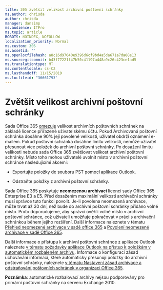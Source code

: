 ```yaml
---
title: 305 zvětšit velikost archivní poštovní schránky
ms.author: chrisda
author: chrisda
manager: dansimp
ms.audience: ITPro
ms.topic: article
ROBOTS: NOINDEX, NOFOLLOW
localization_priority: Normal
ms.custom: 305
ms.assetid: ''
ms.openlocfilehash: a8c16d97040e9396d6cf9bd4a5da671a7da88e13
ms.sourcegitcommit: b43f77221f47b50c41197a448a9c26c423ce1ad5
ms.translationtype: MT
ms.contentlocale: cs-CZ
ms.lasthandoff: 11/15/2019
ms.locfileid: "36661793"
---
```

# <a name="increase-the-archive-mailbox-size"></a>Zvětšit velikost archivní poštovní schránky

Sada Office 365 [omezuje](https://docs.microsoft.com/office365/servicedescriptions/exchange-online-service-description/exchange-online-limits#mailbox-storage-limits) velikost archivních poštovních schránek na základě licence přiřazené uživatelskému účtu. Pokud Archivovaná poštovní schránka dosáhne 90% její povolené velikosti, uživatel obdrží oznámení e-mailem. Pokud poštovní schránka dosáhne limitu velikosti, nemůže uživatel přesunout více položek do archivní poštovní schránky. Po dosažení limitu velikosti nebude sada Office 365 zvětšovat velikost archivní poštovní schránky. Místo toho mohou uživatelé uvolnit místo v archivní poštovní schránce následujícími akcemi:

- Exportujte položky do souboru PST pomocí aplikace Outlook.

- Odstraňte položky z archivní poštovní schránky.

Sada Office 365 poskytuje **neomezenou archivaci** licencí sady Office 365 Enterprise E3 a E5. Před dosažením maximální velikosti archivační schránky musí správce tuto funkci povolit. Je-li povolena neomezená archivace, může trvat až 30 dní, než bude do archivní poštovní schránky přidáno volné místo. Proto doporučujeme, aby správci ověřili volné místo v archivní poštovní schránce, což uživateli umožňuje pokračovat v práci s archivační schránkou během jejího rozšíření. Další informace naleznete v tématu [Přehled neomezené archivace v sadě office 365](https://docs.microsoft.com/office365/securitycompliance/unlimited-archiving) a [Povolení neomezené archivace v sadě Office 365](https://docs.microsoft.com/office365/securitycompliance/enable-unlimited-archiving).

Další informace o přístupu k archivní poštovní schránce z aplikace Outlook naleznete [v tématu požadavky aplikace Outlook na přístup k položkám v automatickém rozbaleném archivu](https://docs.microsoft.com/office365/securitycompliance/unlimited-archiving#outlook-requirements-for-accessing-items-in-an-auto-expanded-archive). Informace o konfiguraci zásad uchovávání informací, které automaticky přesunují položky do archivní poštovní schránky, naleznete [v tématu Nastavení zásad archivace a odstraňování poštovních schránek v organizaci Office 365](https://docs.microsoft.com/office365/securitycompliance/set-up-an-archive-and-deletion-policy-for-mailboxes).

**Poznámka**: automatické rozbalovací archivy nejsou podporovány pro primární poštovní schránky na serveru Exchange 2010.
